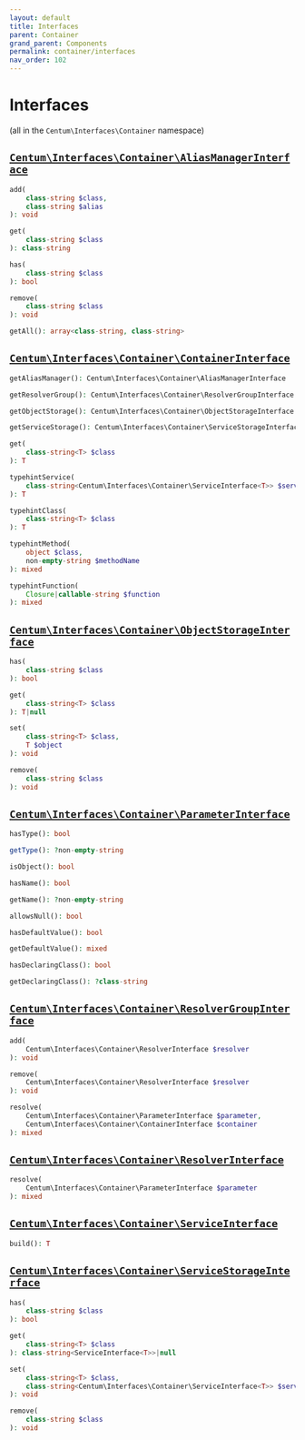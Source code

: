 ```yaml
---
layout: default
title: Interfaces
parent: Container
grand_parent: Components
permalink: container/interfaces
nav_order: 102
---
```




# Interfaces

(all in the `Centum\Interfaces\Container` namespace)



## [`Centum\Interfaces\Container\AliasManagerInterface`](https://github.com/SidRoberts/centum/blob/development/src/Interfaces/Container/AliasManagerInterface.php)

```php
add(
    class-string $class,
    class-string $alias
): void
```

```php
get(
    class-string $class
): class-string
```

```php
has(
    class-string $class
): bool
```

```php
remove(
    class-string $class
): void
```

```php
getAll(): array<class-string, class-string>
```



## [`Centum\Interfaces\Container\ContainerInterface`](https://github.com/SidRoberts/centum/blob/development/src/Interfaces/Container/ContainerInterface.php)

```php
getAliasManager(): Centum\Interfaces\Container\AliasManagerInterface
```

```php
getResolverGroup(): Centum\Interfaces\Container\ResolverGroupInterface
```

```php
getObjectStorage(): Centum\Interfaces\Container\ObjectStorageInterface
```

```php
getServiceStorage(): Centum\Interfaces\Container\ServiceStorageInterface
```

```php
get(
    class-string<T> $class
): T
```

```php
typehintService(
    class-string<Centum\Interfaces\Container\ServiceInterface<T>> $serviceClass
): T
```

```php
typehintClass(
    class-string<T> $class
): T
```

```php
typehintMethod(
    object $class,
    non-empty-string $methodName
): mixed
```

```php
typehintFunction(
    Closure|callable-string $function
): mixed
```



## [`Centum\Interfaces\Container\ObjectStorageInterface`](https://github.com/SidRoberts/centum/blob/development/src/Interfaces/Container/ObjectStorageInterface.php)

```php
has(
    class-string $class
): bool
```

```php
get(
    class-string<T> $class
): T|null
```

```php
set(
    class-string<T> $class,
    T $object
): void
```

```php
remove(
    class-string $class
): void
```



## [`Centum\Interfaces\Container\ParameterInterface`](https://github.com/SidRoberts/centum/blob/development/src/Interfaces/Container/ParameterInterface.php)

```php
hasType(): bool
```

```php
getType(): ?non-empty-string
```

```php
isObject(): bool
```

```php
hasName(): bool
```

```php
getName(): ?non-empty-string
```

```php
allowsNull(): bool
```

```php
hasDefaultValue(): bool
```

```php
getDefaultValue(): mixed
```

```php
hasDeclaringClass(): bool
```

```php
getDeclaringClass(): ?class-string
```



## [`Centum\Interfaces\Container\ResolverGroupInterface`](https://github.com/SidRoberts/centum/blob/development/src/Interfaces/Container/ResolverGroupInterface.php)

```php
add(
    Centum\Interfaces\Container\ResolverInterface $resolver
): void
```

```php
remove(
    Centum\Interfaces\Container\ResolverInterface $resolver
): void
```

```php
resolve(
    Centum\Interfaces\Container\ParameterInterface $parameter,
    Centum\Interfaces\Container\ContainerInterface $container
): mixed
```



## [`Centum\Interfaces\Container\ResolverInterface`](https://github.com/SidRoberts/centum/blob/development/src/Interfaces/Container/ResolverInterface.php)

```php
resolve(
    Centum\Interfaces\Container\ParameterInterface $parameter
): mixed
```



## [`Centum\Interfaces\Container\ServiceInterface`](https://github.com/SidRoberts/centum/blob/development/src/Interfaces/Container/ServiceInterface.php)

```php
build(): T
```



## [`Centum\Interfaces\Container\ServiceStorageInterface`](https://github.com/SidRoberts/centum/blob/development/src/Interfaces/Container/ServiceStorageInterface.php)

```php
has(
    class-string $class
): bool
```

```php
get(
    class-string<T> $class
): class-string<ServiceInterface<T>>|null
```

```php
set(
    class-string<T> $class,
    class-string<Centum\Interfaces\Container\ServiceInterface<T>> $service
): void
```

```php
remove(
    class-string $class
): void
```
